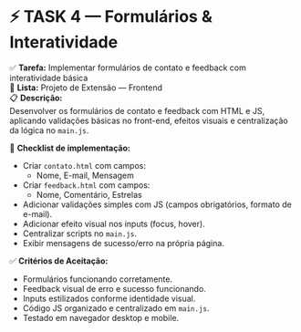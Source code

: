 # ⚡ TASK 4 — Formulários & Interatividade

✅ **Tarefa:** Implementar formulários de contato e feedback com interatividade básica  
📂 **Lista:** Projeto de Extensão — Frontend  
📋 **Descrição:**  
Desenvolver os formulários de contato e feedback com HTML e JS, aplicando validações básicas no front-end, efeitos visuais e centralização da lógica no `main.js`.  

🔧 **Checklist de implementação:**  
- Criar `contato.html` com campos:
  - Nome, E-mail, Mensagem
- Criar `feedback.html` com campos:
  - Nome, Comentário, Estrelas
- Adicionar validações simples com JS (campos obrigatórios, formato de e-mail).  
- Adicionar efeito visual nos inputs (focus, hover).  
- Centralizar scripts no `main.js`.  
- Exibir mensagens de sucesso/erro na própria página.

✅ **Critérios de Aceitação:**  
- Formulários funcionando corretamente.  
- Feedback visual de erro e sucesso funcionando.  
- Inputs estilizados conforme identidade visual.  
- Código JS organizado e centralizado em `main.js`.  
- Testado em navegador desktop e mobile.
